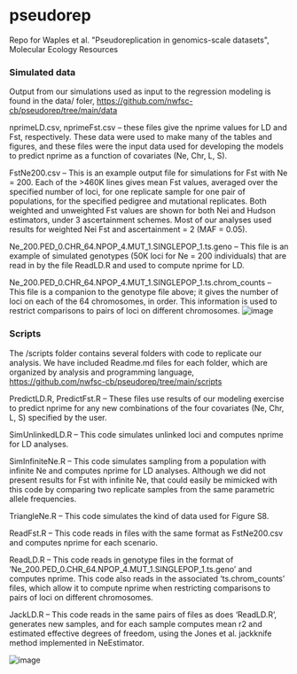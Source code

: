 # pseudorep
Repo for Waples et al. "Pseudoreplication in genomics-scale datasets", Molecular Ecology Resources


### Simulated data
Output from our simulations used as input to the regression modeling is found in the data/ foler, https://github.com/nwfsc-cb/pseudorep/tree/main/data

nprimeLD.csv, nprimeFst.csv – these files give the nprime values for LD and Fst, respectively.  These data were used to make many of the tables and figures, and these files were the input data used for developing the models to predict nprime as a function of covariates (Ne, Chr, L, S).

FstNe200.csv – This is an example output file for simulations for Fst with Ne = 200.  Each of the >460K lines gives mean Fst values, averaged over the specified number of loci, for one replicate sample for one pair of populations, for the specified pedigree and mutational replicates.  Both weighted and unweighted Fst values are shown for both Nei and Hudson estimators, under 3 ascertainment schemes.  Most of our analyses used results for weighted Nei Fst and ascertainment = 2 (MAF = 0.05).   

Ne_200.PED_0.CHR_64.NPOP_4.MUT_1.SINGLEPOP_1.ts.geno – This file is an example of simulated genotypes (50K loci for Ne = 200 individuals) that are read in by the file ReadLD.R and used to compute nprime for LD.

Ne_200.PED_0.CHR_64.NPOP_4.MUT_1.SINGLEPOP_1.ts.chrom_counts – This file is a companion to the genotype file above; it gives the number of loci on each of the 64 chromosomes, in order.  This information is used to restrict comparisons to pairs of loci on different chromosomes.
![image](https://user-images.githubusercontent.com/5046884/121273708-b2bb0400-c87d-11eb-8fa7-a2b5425d3b58.png)

### Scripts 
The /scripts folder contains several folders with code to replicate our analysis. We have included Readme.md files for each folder, which are organized by analysis and programming language, https://github.com/nwfsc-cb/pseudorep/tree/main/scripts

PredictLD.R, PredictFst.R – These files use results of our modeling exercise to predict nprime for any new combinations of the four covariates (Ne, Chr, L, S) specified by the user.

SimUnlinkedLD.R – This code simulates unlinked loci and computes nprime for LD analyses.

SimInfiniteNe.R – This code simulates sampling from a population with infinite Ne and computes nprime for LD analyses.  Although we did not present results for Fst with infinite Ne, that could easily be mimicked with this code by comparing two replicate samples from the same parametric allele frequencies.

TriangleNe.R – This code simulates the kind of data used for Figure S8.

ReadFst.R – This code reads in files with the same format as FstNe200.csv and computes nprime for each scenario.

ReadLD.R – This code reads in genotype files in the format of ‘Ne_200.PED_0.CHR_64.NPOP_4.MUT_1.SINGLEPOP_1.ts.geno’ and computes nprime.  This code also reads in the associated ‘ts.chrom_counts’ files, which allow it to compute nprime when restricting comparisons to pairs of loci on different chromosomes.

JackLD.R – This code reads in the same pairs of files as does ‘ReadLD.R’, generates new samples, and for each sample computes mean r2 and estimated effective degrees of freedom, using the Jones et al. jackknife method implemented in NeEstimator.    

![image](https://user-images.githubusercontent.com/5046884/121273730-c1092000-c87d-11eb-99d1-b7463425febb.png)

